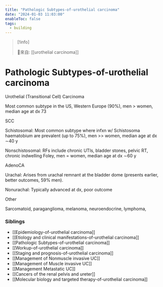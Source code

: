 ```yaml
---
title: "Pathologic Subtypes-of-urothelial carcinoma"
date: "2024-01-03 11:03:00"
enableToc: false
tags:
  - building
---
```


> [!info]
>
> 🌱來自: [[urothelial carcinoma]]

# Pathologic Subtypes-of-urothelial carcinoma

Urothelial (Transitional Cell) Carcinoma

Most common subtype in the US, Western Europe (90%), men > women, median age at dx 73

SCC

Schistosomal: Most common subtype where infxn w/ Schistosoma haematobium are prevalent (up to 75%), men >> women, median age at dx ∼40 y

Nonschistosomal: RFs include chronic UTIs, bladder stones, pelvic RT, chronic indwelling Foley, men = women, median age at dx ∼60 y

AdenoCA

Urachal: Arises from urachal remnant at the bladder dome (presents earlier, better outcomes, 59% men).

Nonurachal: Typically advanced at dx, poor outcome

Other

Sarcomatoid, paraganglioma, melanoma, neuroendocrine, lymphoma,

### Siblings

- [[Epidemiology-of-urothelial carcinoma]]
- [[Etiology and clinical manifestations-of-urothelial carcinoma]]
- [[Pathologic Subtypes-of-urothelial carcinoma]]
- [[Workup-of-urothelial carcinoma]]
- [[Staging and prognosis-of-urothelial carcinoma]]
- [[Management of Nonmuscle invasive UC]]
- [[Management of Muscle invasive UC]]
- [[Management Metastatic UC]]
- [[Cancers of the renal pelvis and ureter]]
- [[Molecular biology and targeted therapy-of-urothelial carcinoma]]


